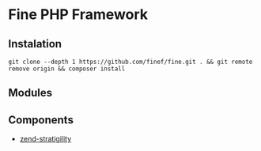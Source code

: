 Fine PHP Framework
==================

Instalation
-----------


`git clone --depth 1 https://github.com/finef/fine.git . && git remote remove origin && composer install`


Modules
-------


Components
----------

- [zend-stratigility](https://github.com/zendframework/zend-stratigility)
